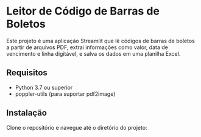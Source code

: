 # Leitor de Código de Barras de Boletos

Este projeto é uma aplicação Streamlit que lê códigos de barras de boletos a partir de arquivos PDF, extrai informações como valor, data de vencimento e linha digitável, e salva os dados em uma planilha Excel.

## Requisitos

- Python 3.7 ou superior
- poppler-utils (para suportar pdf2image)

## Instalação

Clone o repositório e navegue até o diretório do projeto:
